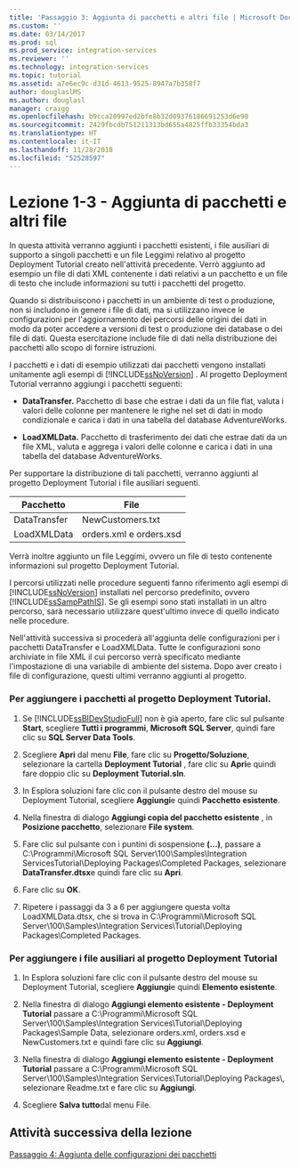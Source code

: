 ```yaml
---
title: 'Passaggio 3: Aggiunta di pacchetti e altri file | Microsoft Docs'
ms.custom: ''
ms.date: 03/14/2017
ms.prod: sql
ms.prod_service: integration-services
ms.reviewer: ''
ms.technology: integration-services
ms.topic: tutorial
ms.assetid: a7e6ec9c-d31d-4613-9525-8947a7b358f7
author: douglaslMS
ms.author: douglasl
manager: craigg
ms.openlocfilehash: b9cca20997ed2bfe8b32d09376186691253d6e90
ms.sourcegitcommit: 2429fbcdb751211313bd655a4825ffb33354bda3
ms.translationtype: HT
ms.contentlocale: it-IT
ms.lasthandoff: 11/28/2018
ms.locfileid: "52528597"
---
```

# <a name="lesson-1-3---adding-packages-and-other-files"></a>Lezione 1-3 - Aggiunta di pacchetti e altri file
In questa attività verranno aggiunti i pacchetti esistenti, i file ausiliari di supporto a singoli pacchetti e un file Leggimi relativo al progetto Deployment Tutorial creato nell'attività precedente. Verrò aggiunto ad esempio un file di dati XML contenente i dati relativi a un pacchetto e un file di testo che include informazioni su tutti i pacchetti del progetto.  
  
Quando si distribuiscono i pacchetti in un ambiente di test o produzione, non si includono in genere i file di dati, ma si utilizzano invece le configurazioni per l'aggiornamento dei percorsi delle origini dei dati in modo da poter accedere a versioni di test o produzione dei database o dei file di dati. Questa esercitazione include file di dati nella distribuzione dei pacchetti allo scopo di fornire istruzioni.  
  
I pacchetti e i dati di esempio utilizzati dai pacchetti vengono installati unitamente agli esempi di [!INCLUDE[ssNoVersion](../includes/ssnoversion-md.md)] . Al progetto Deployment Tutorial verranno aggiungi i pacchetti seguenti:  
  
-   **DataTransfer.** Pacchetto di base che estrae i dati da un file flat, valuta i valori delle colonne per mantenere le righe nel set di dati in modo condizionale e carica i dati in una tabella del database AdventureWorks.  
  
-   **LoadXMLData.** Pacchetto di trasferimento dei dati che estrae dati da un file XML, valuta e aggrega i valori delle colonne e carica i dati in una tabella del database AdventureWorks.  
  
Per supportare la distribuzione di tali pacchetti, verranno aggiunti al progetto Deployment Tutorial i file ausiliari seguenti.  
  
|Pacchetto|File|  
|-----------|--------|  
|DataTransfer|NewCustomers.txt|  
|LoadXMLData|orders.xml e orders.xsd|  
  
Verrà inoltre aggiunto un file Leggimi, ovvero un file di testo contenente informazioni sul progetto Deployment Tutorial.  
  
I percorsi utilizzati nelle procedure seguenti fanno riferimento agli esempi di [!INCLUDE[ssNoVersion](../includes/ssnoversion-md.md)] installati nel percorso predefinito, ovvero [!INCLUDE[ssSampPathIS](../includes/sssamppathis-md.md)]. Se gli esempi sono stati installati in un altro percorso, sarà necessario utilizzare quest'ultimo invece di quello indicato nelle procedure.  
  
Nell'attività successiva si procederà all'aggiunta delle configurazioni per i pacchetti DataTransfer e LoadXMLData. Tutte le configurazioni sono archiviate in file XML il cui percorso verrà specificato mediante l'impostazione di una variabile di ambiente del sistema. Dopo aver creato i file di configurazione, questi ultimi verranno aggiunti al progetto.  
  
### <a name="to-add-packages-to-the-deployment-tutorial-project"></a>Per aggiungere i pacchetti al progetto Deployment Tutorial.  
  
1.  Se [!INCLUDE[ssBIDevStudioFull](../includes/ssbidevstudiofull-md.md)] non è già aperto, fare clic sul pulsante **Start**, scegliere **Tutti i programmi**, **Microsoft SQL Server**, quindi fare clic su **SQL Server Data Tools**.  
  
2.  Scegliere **Apri** dal menu **File**, fare clic su **Progetto/Soluzione**, selezionare la cartella **Deployment Tutorial** , fare clic su **Apri**e quindi fare doppio clic su **Deployment Tutorial.sln**.  
  
3.  In Esplora soluzioni fare clic con il pulsante destro del mouse su Deployment Tutorial, scegliere **Aggiungi**e quindi **Pacchetto esistente**.  
  
4.  Nella finestra di dialogo **Aggiungi copia del pacchetto esistente** , in **Posizione pacchetto**, selezionare **File system**.  
  
5.  Fare clic sul pulsante con i puntini di sospensione **(...)**, passare a C:\Programmi\Microsoft SQL Server\100\Samples\Integration ServicesTutorial\Deploying Packages\Completed Packages, selezionare **DataTransfer.dtsx**e quindi fare clic su **Apri**.  
  
6.  Fare clic su **OK**.  
  
7.  Ripetere i passaggi da 3 a 6 per aggiungere questa volta LoadXMLData.dtsx, che si trova in C:\Programmi\Microsoft SQL Server\100\Samples\Integration Services\Tutorial\Deploying Packages\Completed Packages.  
  
### <a name="to-add-ancillary-files-to-the-deployment-tutorial-project"></a>Per aggiungere i file ausiliari al progetto Deployment Tutorial  
  
1.  In Esplora soluzioni fare clic con il pulsante destro del mouse su Deployment Tutorial, scegliere **Aggiungi**e quindi **Elemento esistente**.  
  
2.  Nella finestra di dialogo **Aggiungi elemento esistente - Deployment Tutorial** passare a C:\Programmi\Microsoft SQL Server\100\Samples\Integration Services\Tutorial\Deploying Packages\Sample Data, selezionare orders.xml, orders.xsd e NewCustomers.txt e quindi fare clic su **Aggiungi**.  
  
3.  Nella finestra di dialogo **Aggiungi elemento esistente - Deployment Tutorial** passare a C:\Programmi\Microsoft SQL Server\100\Samples\Integration Services\Tutorial\Deploying Packages\\, selezionare Readme.txt e fare clic su **Aggiungi**.  
  
4.  Scegliere **Salva tutto**dal menu File.  
  
## <a name="next-task-in-lesson"></a>Attività successiva della lezione  
[Passaggio 4: Aggiunta delle configurazioni dei pacchetti](../integration-services/lesson-1-4-adding-package-configurations.md)  
  
  
  

